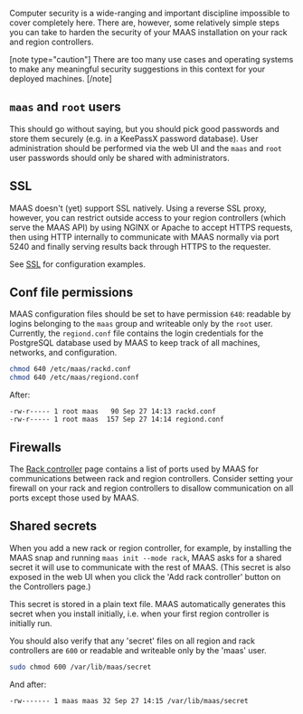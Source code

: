 Computer security is a wide-ranging and important discipline impossible to cover completely here. There are, however, some relatively simple steps you can take to harden the security of your MAAS installation on your rack and region controllers.

[note type="caution"]
There are too many use cases and operating systems to make any meaningful security suggestions in this context for your deployed machines.
[/note]

## `maas` and `root` users

This should go without saying, but you should pick good passwords and store them securely (e.g. in a KeePassX password database). User administration should be performed via the web UI and the `maas` and `root` user passwords should only be shared with administrators.

## SSL

MAAS doesn't (yet) support SSL natively. Using a reverse SSL proxy, however, you can restrict outside access to your region controllers (which serve the MAAS API) by using NGINX or Apache to accept HTTPS requests, then using HTTP internally to communicate with MAAS normally via port 5240 and finally serving results back through HTTPS to the requester.

See [SSL](installconfig-network-ssl.md) for configuration examples.

## Conf file permissions

MAAS configuration files should be set to have permission `640`: readable by logins belonging to the `maas` group and writeable only by the `root` user. Currently, the `regiond.conf` file contains the login credentials for the PostgreSQL database used by MAAS to keep track of all machines, networks, and configuration.

``` bash
chmod 640 /etc/maas/rackd.conf
chmod 640 /etc/maas/regiond.conf
```

After:

``` no-highlight
-rw-r----- 1 root maas   90 Sep 27 14:13 rackd.conf
-rw-r----- 1 root maas  157 Sep 27 14:14 regiond.conf
```

## Firewalls

The [Rack controller](installconfig-rack.md#communication-with-the-region-controller) page contains a list of ports used by MAAS for communications between rack and region controllers. Consider setting your firewall on your rack and region controllers to disallow communication on all ports except those used by MAAS.

## Shared secrets

When you add a new rack or region controller, for example, by installing the MAAS snap and running `maas init --mode rack`, MAAS asks for a shared secret it will use to communicate with the rest of MAAS. (This secret is also exposed in the web UI when you click the 'Add rack controller' button on the Controllers page.)

This secret is stored in a plain text file. MAAS automatically generates this secret when you install initially, i.e. when your first region controller is initially run.

You should also verify that any 'secret' files on all region and rack controllers are `600` or readable and writeable only by the 'maas' user.

``` bash
sudo chmod 600 /var/lib/maas/secret
```

And after:

``` no-highlight
-rw------- 1 maas maas 32 Sep 27 14:15 /var/lib/maas/secret
```

<!-- LINKS -->

